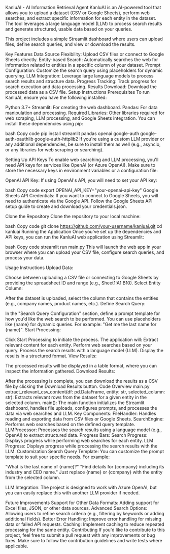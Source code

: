 KanluAI - AI Information Retrieval Agent
KanluAI is an AI-powered tool that allows you to upload a dataset (CSV or Google Sheets), perform web searches, and extract specific information for each entity in the dataset. The tool leverages a large language model (LLM) to process search results and generate structured, usable data based on your queries.

This project includes a simple Streamlit dashboard where users can upload files, define search queries, and view or download the results.

Key Features
Data Source Flexibility: Upload CSV files or connect to Google Sheets directly.
Entity-based Search: Automatically searches the web for information related to entities in a specific column of your dataset.
Prompt Configuration: Customize the search query using placeholders for dynamic querying.
LLM Integration: Leverage large language models to process search results and structure data.
Progress Tracking: Track progress for search execution and data processing.
Results Download: Download the processed data as a CSV file.
Setup Instructions
Prerequisites
To run KanluAI, ensure you have the following installed:

Python 3.7+
Streamlit: For creating the web dashboard.
Pandas: For data manipulation and processing.
Required Libraries: Other libraries required for web scraping, LLM processing, and Google Sheets integration.
You can install these dependencies using pip:

bash
Copy code
pip install streamlit pandas openai google-auth google-auth-oauthlib google-auth-httplib2
If you're using a custom LLM provider or any additional dependencies, be sure to install them as well (e.g., asyncio, or any libraries for web scraping or searching).

Setting Up API Keys
To enable web searching and LLM processing, you'll need API keys for services like OpenAI (or Azure OpenAI). Make sure to store the necessary keys in environment variables or a configuration file:

OpenAI API Key: If using OpenAI's API, you will need to set your API key:

bash
Copy code
export OPENAI_API_KEY="your-openai-api-key"
Google Sheets API Credentials: If you want to connect to Google Sheets, you will need to authenticate via the Google API. Follow the Google Sheets API setup guide to create and download your credentials.json.

Clone the Repository
Clone the repository to your local machine:

bash
Copy code
git clone https://github.com/your-username/kanluai.git
cd kanluai
Running the Application
Once you've set up the dependencies and API keys, you can run the KanluAI web application using Streamlit:

bash
Copy code
streamlit run main.py
This will launch the web app in your browser where you can upload your CSV file, configure search queries, and process your data.

Usage Instructions
Upload Data:

Choose between uploading a CSV file or connecting to Google Sheets by providing the spreadsheet ID and range (e.g., Sheet1!A1:B10).
Select Entity Column:

After the dataset is uploaded, select the column that contains the entities (e.g., company names, product names, etc.).
Define Search Query:

In the "Search Query Configuration" section, define a prompt template for how you'd like the web search to be performed. You can use placeholders like {name} for dynamic queries. For example: "Get me the last name for {name}".
Start Processing:

Click Start Processing to initiate the process. The application will:
Extract relevant content for each entity.
Perform web searches based on your query.
Process the search results with a language model (LLM).
Display the results in a structured format.
View Results:

The processed results will be displayed in a table format, where you can inspect the information gathered.
Download Results:

After the processing is complete, you can download the results as a CSV file by clicking the Download Results button.
Code Overview
main.py
extract_relevant_csv_content(df: pd.DataFrame, entity: str, selected_column: str): Extracts relevant rows from the dataset for a given entity in the selected column.
main(): The main function initializes the Streamlit dashboard, handles file uploads, configures prompts, and processes the data via web searches and LLM.
Key Components:
FileHandler: Handles reading and exporting data from CSV files or Google Sheets.
SearchEngine: Performs web searches based on the defined query template.
LLMProcessor: Processes the search results using a language model (e.g., OpenAI) to extract structured data.
Progress Bars:
Search Progress: Displays progress while performing web searches for each entity.
LLM Progress: Displays progress while processing the search results with the LLM.
Customization
Search Query Template: You can customize the prompt template to suit your specific needs. For example:

"What is the last name of {name}?"
"Find details for {company} including its industry and CEO name."
Just replace {name} or {company} with the entity from the selected column.

LLM Integration: The project is designed to work with Azure OpenAI, but you can easily replace this with another LLM provider if needed.

Future Improvements
Support for Other Data Formats: Adding support for Excel files, JSON, or other data sources.
Advanced Search Options: Allowing users to refine search criteria (e.g., filtering by keywords or adding additional fields).
Better Error Handling: Improve error handling for missing data or failed API requests.
Caching: Implement caching to reduce repeated processing for the same entity.
Contributing
If you'd like to contribute to this project, feel free to submit a pull request with any improvements or bug fixes. Make sure to follow the contribution guidelines and write tests where applicable.

